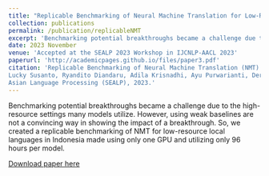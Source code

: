```yaml
---
title: "Replicable Benchmarking of Neural Machine Translation for Low-Resource Local Languages in Indonesia"
collection: publications
permalink: /publication/replicableNMT
excerpt: 'Benchmarking potential breakthroughs became a challenge due to the high-resource settings many models utilize. However, using weak baselines are not a convincing way in showing the impact of a breakthrough. So, we created a replicable benchmarking of NMT for low-resource local languages in Indonesia made using only one GPU and utilizing only 96 hours per model.'
date: 2023 November
venue: 'Accepted at the SEALP 2023 Workshop in IJCNLP-AACL 2023'
paperurl: 'http://academicpages.github.io/files/paper3.pdf'
citation: 'Replicable Benchmarking of Neural Machine Translation (NMT) on Low-Resource Local Languages in Indonesia".
Lucky Susanto, Ryandito Diandaru, Adila Krisnadhi, Ayu Purwarianti, Derry Wijaya. In the First Workshop in South East
Asian Language Processing (SEALP), 2023.'
---
```

Benchmarking potential breakthroughs became a challenge due to the high-resource settings many models utilize. However, using weak baselines are not a convincing way in showing the impact of a breakthrough. So, we created a replicable benchmarking of NMT for low-resource local languages in Indonesia made using only one GPU and utilizing only 96 hours per model.

[Download paper here](https://arxiv.org/abs/2311.00998)